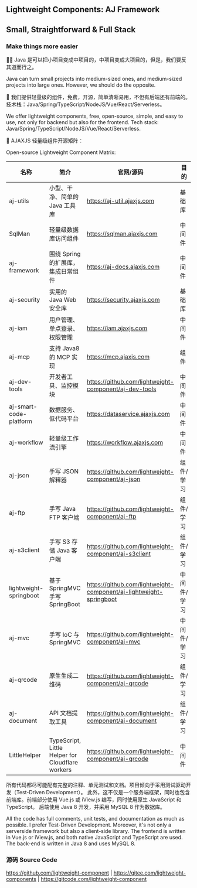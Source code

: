  <section class="page-header">
    <h1>Lightweight Components: AJ Framework</h1>
    <h2 class="project-tagline">Small, Straightforward &amp; Full Stack</h2>
</section>


<h3>Make things more easier</h3>

<p>🙋‍♀ Java 是可以把小项目变成中项目的，中项目变成大项目的，但是，我们要反其道而行之。 </p>
<p>Java can turn small projects into medium-sized ones, and medium-sized projects into large ones. However, we
    should do the opposite.</p>
<p>🌈 我们提供轻量级的组件，免费，开源，简单清晰易用，不但有后端还有前端的。技术栈：Java/Spring/TypeScript/NodeJS/Vue/React/Serverless。</p>
<p>We offer lightweight components, free, open-source, simple, and easy to use, not only for backend but also
    for the frontend. Tech stack: Java/Spring/TypeScript/NodeJS/Vue/React/Serverless.</p>
<p>🍿 AJAXJS 轻量级组件开源矩阵：</p>
<p>Open-source Lightweight Component Matrix:</p>

<table>
    <thead>
        <tr>
            <th>名称</th>
            <th>简介</th>
            <th>官网/源码</th>
            <th>目的</th>
        </tr>
    </thead>
    <tbody>
        <tr>
            <td>aj-utils</td>
            <td>小型、干净、简单的 Java 工具库</td>
            <td><a href="https://aj-util.ajaxjs.com/" rel="nofollow">https://aj-util.ajaxjs.com</a></td>
            <td>基础库</td>
        </tr>
        <tr>
            <td>SqlMan</td>
            <td>轻量级数据库访问组件</td>
            <td><a href="https://sqlman.ajaxjs.com" rel="nofollow">https://sqlman.ajaxjs.com</a></td>
            <td>中间件</td>
        </tr>
        <tr>
            <td>aj-framework</td>
            <td>围绕 Spring 的扩展库，集成日常组件</td>
            <td><a href="https://aj-docs.ajaxjs.com/" rel="nofollow">https://aj-docs.ajaxjs.com</a></td>
            <td>中间件</td>
        </tr>
        <tr>
            <td>aj-security</td>
            <td>实用的 Java Web 安全库</td>
            <td><a href="https://security.ajaxjs.com" rel="nofollow">https://security.ajaxjs.com</a></td>
            <td>基础库</td>
        </tr>
        <tr>
            <td>aj-iam</td>
            <td>用户管理、单点登录、权限管理</td>
            <td>
                <a href="https://iam.ajaxjs.com">https://iam.ajaxjs.com</a>
            </td>
            <td>中间件</td>
        </tr>
        <tr>
            <td>aj-mcp</td>
            <td>支持 Java8 的 MCP 实现</td>
            <td><a href="https://mcp.ajaxjs.com" rel="nofollow">https://mcp.ajaxjs.com</a></td>
            <td>组件</td>
        </tr>
        <tr>
            <td>aj-dev-tools</td>
            <td>开发者工具、监控模块</td>
            <td><a
                    href="https://github.com/lightweight-component/aj-dev-tools">https://github.com/lightweight-component/aj-dev-tools</a>
            </td>
            <td>中间件</td>
        </tr>
        <tr>
            <td>aj-smart-code-platform</td>
            <td>数据服务、低代码平台</td>
            <td><a
                    href="https://dataservice.ajaxjs.com">https://dataservice.ajaxjs.com</a>
            </td>
            <td>中间件</td>
        </tr>
        <tr>
            <td>aj-workflow</td>
            <td>轻量级工作流引擎</td>
            <td><a
                    href="https://workflow.ajaxjs.com">https://workflow.ajaxjs.com</a>
            </td>
            <td>中间件</td>
        </tr>
        <tr>
            <td>aj-json</td>
            <td>手写 JSON 解释器</td>
            <td><a
                    href="https://github.com/lightweight-component/aj-json">https://github.com/lightweight-component/aj-json</a>
            </td>
            <td>组件/学习</td>
        </tr>
        <tr>
            <td>aj-ftp</td>
            <td>手写 Java FTP 客户端</td>
            <td><a
                    href="https://github.com/lightweight-component/aj-ftp">https://github.com/lightweight-component/aj-ftp</a>
            </td>
            <td>组件/学习</td>
        </tr>
        <tr>
            <td>aj-s3client</td>
            <td>手写 S3 存储 Java 客户端</td>
            <td><a
                    href="https://github.com/lightweight-component/aj-s3client">https://github.com/lightweight-component/aj-s3client</a>
            </td>
            <td>组件/学习</td>
        </tr>
        <tr>
            <td>lightweight-springboot</td>
            <td>基于 SpringMVC 手写 SpringBoot</td>
            <td><a
                    href="https://github.com/lightweight-component/aj-lightweight-springboot">https://github.com/lightweight-component/aj-lightweight-springboot</a>
            </td>
            <td>中间件/学习</td>
        </tr>
        <tr>
            <td>aj-mvc</td>
            <td>手写 IoC 与 SpringMVC</td>
            <td><a
                    href="https://github.com/lightweight-component/aj-mvc">https://github.com/lightweight-component/aj-mvc</a>
            </td>
            <td>中间件/学习</td>
        </tr>
        <tr>
            <td>aj-qrcode</td>
            <td>原生生成二维码</td>
            <td><a
                    href="https://github.com/lightweight-component/aj-qrcode">https://github.com/lightweight-component/aj-qrcode</a>
            </td>
            <td>组件/学习</td>
        </tr>
        <tr>
            <td>aj-document</td>
            <td>API 文档提取工具</td>
            <td><a
                    href="https://github.com/lightweight-component/aj-document">https://github.com/lightweight-component/aj-document</a>
            </td>
            <td>组件/学习</td>
        </tr>
        <tr>
            <td>LittleHelper</td>
            <td>TypeScript, Little Helper for Cloudflare workers</td>
            <td><a
                    href="https://github.com/lightweight-component/little-helper">https://github.com/lightweight-component/aj-qrcode</a>
            </td>
            <td>中间件</td>
        </tr>
    </tbody>
</table>

<p>所有代码都尽可能配有完整的注释、单元测试和文档。项目倾向于采用测试驱动开发（Test-Driven Development）。
    此外，这不仅是一个服务端框架，同时也包含前端库。前端部分使用 Vue.js 或 iView.js 编写，同时使用原生 JavaScript 和 TypeScript。
    后端使用 Java 8 开发，并采用 MySQL 8 作为数据库。</p>

<p>
    All the code has full comments, unit tests, and documentation as much as possible. I prefer Test-Driven
    Development.
    Moreover, it's not only a serverside framework but also a client-side library. The frontend is written in
    Vue.js or iView.js, and both native JavaScript and TypeScript are used.
    The back-end is written in Java 8 and uses MySQL 8.
</p>


<h3>源码 Source Code</h3>
<a target="_blank" href="https://github.com/lightweight-component">https://github.com/lightweight-component</a> | <a target="_blank"
    href="https://gitee.com/lightweight-components">https://gitee.com/lightweight-components</a> | <a
    href="https://gitcode.com/lightweight-component">https://gitcode.com/lightweight-component</a>

